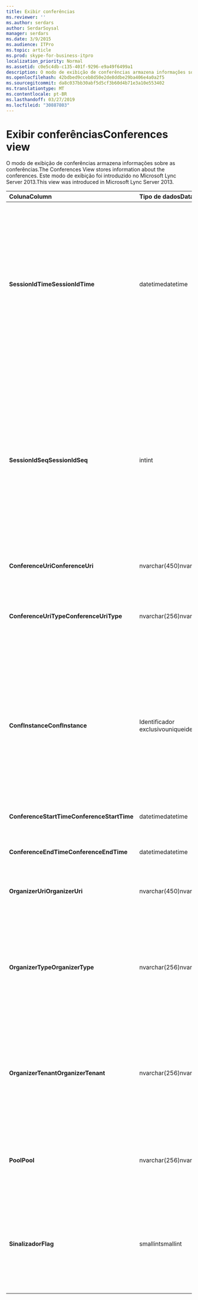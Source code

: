 ```yaml
---
title: Exibir conferências
ms.reviewer: ''
ms.author: serdars
author: SerdarSoysal
manager: serdars
ms.date: 3/9/2015
ms.audience: ITPro
ms.topic: article
ms.prod: skype-for-business-itpro
localization_priority: Normal
ms.assetid: c0e5c4db-c135-401f-9296-e9a49f6499a1
description: O modo de exibição de conferências armazena informações sobre as conferências. Este modo de exibição foi introduzido no Microsoft Lync Server 2013.
ms.openlocfilehash: 42bdbed9cceb8d50e2de8ddbe29ba406e4a0a2f5
ms.sourcegitcommit: da8c037bb30abf5d5cf3b60d4b71e3a10e553402
ms.translationtype: MT
ms.contentlocale: pt-BR
ms.lasthandoff: 03/27/2019
ms.locfileid: "30887803"
---
```

# <a name="conferences-view"></a><span data-ttu-id="74698-104">Exibir conferências</span><span class="sxs-lookup"><span data-stu-id="74698-104">Conferences view</span></span>
 
<span data-ttu-id="74698-105">O modo de exibição de conferências armazena informações sobre as conferências.</span><span class="sxs-lookup"><span data-stu-id="74698-105">The Conferences View stores information about the conferences.</span></span> <span data-ttu-id="74698-106">Este modo de exibição foi introduzido no Microsoft Lync Server 2013.</span><span class="sxs-lookup"><span data-stu-id="74698-106">This view was introduced in Microsoft Lync Server 2013.</span></span>
  
|<span data-ttu-id="74698-107">**Coluna**</span><span class="sxs-lookup"><span data-stu-id="74698-107">**Column**</span></span>|<span data-ttu-id="74698-108">**Tipo de dados**</span><span class="sxs-lookup"><span data-stu-id="74698-108">**Data Type**</span></span>|<span data-ttu-id="74698-109">**Detalhes**</span><span class="sxs-lookup"><span data-stu-id="74698-109">**Details**</span></span>|
|:-----|:-----|:-----|
|<span data-ttu-id="74698-110">**SessionIdTime**</span><span class="sxs-lookup"><span data-stu-id="74698-110">**SessionIdTime**</span></span> <br/> |<span data-ttu-id="74698-111">datetime</span><span class="sxs-lookup"><span data-stu-id="74698-111">datetime</span></span>  <br/> |<span data-ttu-id="74698-112">Hora da solicitação de sessão.</span><span class="sxs-lookup"><span data-stu-id="74698-112">Time of session request.</span></span> <span data-ttu-id="74698-113">Usado em conjunto com SessionIdSeq para identificar exclusivamente uma sessão.</span><span class="sxs-lookup"><span data-stu-id="74698-113">Used in conjunction with SessionIdSeq to uniquely identify a session.</span></span> <span data-ttu-id="74698-114">Consulte a [tabela no Skype para Business Server 2015 de diálogos](dialogs.md) para obter mais informações.</span><span class="sxs-lookup"><span data-stu-id="74698-114">See the [Dialogs table in Skype for Business Server 2015](dialogs.md) for more information.</span></span> <br/> |
|<span data-ttu-id="74698-115">**SessionIdSeq**</span><span class="sxs-lookup"><span data-stu-id="74698-115">**SessionIdSeq**</span></span> <br/> |<span data-ttu-id="74698-116">int</span><span class="sxs-lookup"><span data-stu-id="74698-116">int</span></span>  <br/> |<span data-ttu-id="74698-117">Número de identificação para identificar a sessão.</span><span class="sxs-lookup"><span data-stu-id="74698-117">ID number to identify the session.</span></span> <span data-ttu-id="74698-118">Usado em conjunto com SessionIdTime para identificar exclusivamente uma sessão.</span><span class="sxs-lookup"><span data-stu-id="74698-118">Used in conjunction with SessionIdTime to uniquely identify a session.</span></span> <span data-ttu-id="74698-119">Consulte a [tabela no Skype para Business Server 2015 de diálogos](dialogs.md) para obter mais informações.</span><span class="sxs-lookup"><span data-stu-id="74698-119">See the [Dialogs table in Skype for Business Server 2015](dialogs.md) for more information.</span></span> <br/> |
|<span data-ttu-id="74698-120">**ConferenceUri**</span><span class="sxs-lookup"><span data-stu-id="74698-120">**ConferenceUri**</span></span> <br/> |<span data-ttu-id="74698-121">nvarchar(450)</span><span class="sxs-lookup"><span data-stu-id="74698-121">nvarchar(450)</span></span>  <br/> |<span data-ttu-id="74698-122">URI da conferência.</span><span class="sxs-lookup"><span data-stu-id="74698-122">URI for the conference.</span></span>  <br/> |
|<span data-ttu-id="74698-123">**ConferenceUriType**</span><span class="sxs-lookup"><span data-stu-id="74698-123">**ConferenceUriType**</span></span> <br/> |<span data-ttu-id="74698-124">nvarchar(256)</span><span class="sxs-lookup"><span data-stu-id="74698-124">nvarchar(256)</span></span>  <br/> |<span data-ttu-id="74698-125">Tipo de URI da conferência.</span><span class="sxs-lookup"><span data-stu-id="74698-125">Type of the conference URI.</span></span> <span data-ttu-id="74698-126">Consulte a [tabela UriTypes](uritypes.md) para obter mais informações.</span><span class="sxs-lookup"><span data-stu-id="74698-126">See the [UriTypes table](uritypes.md) for more information.</span></span> <br/> |
|<span data-ttu-id="74698-127">**ConfInstance**</span><span class="sxs-lookup"><span data-stu-id="74698-127">**ConfInstance**</span></span> <br/> |<span data-ttu-id="74698-128">Identificador exclusivo</span><span class="sxs-lookup"><span data-stu-id="74698-128">uniqueidentifier</span></span>  <br/> |<span data-ttu-id="74698-129">Usada para conferências recorrentes.</span><span class="sxs-lookup"><span data-stu-id="74698-129">Used for recurring conferences.</span></span> <span data-ttu-id="74698-130">Cada instância de uma conferência recorrente tem o mesmo ConferenceUri, mas um ConfInstance diferente.</span><span class="sxs-lookup"><span data-stu-id="74698-130">Each instance of a recurring conference has the same ConferenceUri but a different ConfInstance.</span></span>  <br/> |
|<span data-ttu-id="74698-131">**ConferenceStartTime**</span><span class="sxs-lookup"><span data-stu-id="74698-131">**ConferenceStartTime**</span></span> <br/> |<span data-ttu-id="74698-132">datetime</span><span class="sxs-lookup"><span data-stu-id="74698-132">datetime</span></span>  <br/> |<span data-ttu-id="74698-133">Hora de início para a conferência.</span><span class="sxs-lookup"><span data-stu-id="74698-133">Starting time for the conference.</span></span>  <br/> |
|<span data-ttu-id="74698-134">**ConferenceEndTime**</span><span class="sxs-lookup"><span data-stu-id="74698-134">**ConferenceEndTime**</span></span> <br/> |<span data-ttu-id="74698-135">datetime</span><span class="sxs-lookup"><span data-stu-id="74698-135">datetime</span></span>  <br/> |<span data-ttu-id="74698-136">Hora da conferência final.</span><span class="sxs-lookup"><span data-stu-id="74698-136">Ending time for the conference.</span></span>  <br/> |
|<span data-ttu-id="74698-137">**OrganizerUri**</span><span class="sxs-lookup"><span data-stu-id="74698-137">**OrganizerUri**</span></span> <br/> |<span data-ttu-id="74698-138">nvarchar(450)</span><span class="sxs-lookup"><span data-stu-id="74698-138">nvarchar(450)</span></span>  <br/> |<span data-ttu-id="74698-139">URI do usuário que organizou a conferência.</span><span class="sxs-lookup"><span data-stu-id="74698-139">URI of the user who organized the conference.</span></span>  <br/> |
|<span data-ttu-id="74698-140">**OrganizerType**</span><span class="sxs-lookup"><span data-stu-id="74698-140">**OrganizerType**</span></span> <br/> |<span data-ttu-id="74698-141">nvarchar(256)</span><span class="sxs-lookup"><span data-stu-id="74698-141">nvarchar(256)</span></span>  <br/> |<span data-ttu-id="74698-142">Tipo de URI do usuário que organizou a conferência.</span><span class="sxs-lookup"><span data-stu-id="74698-142">Type of URI of the user who organized the conference.</span></span> <span data-ttu-id="74698-143">Consulte a [tabela UriTypes](uritypes.md) para obter mais informações.</span><span class="sxs-lookup"><span data-stu-id="74698-143">See the [UriTypes table](uritypes.md) for more information.</span></span> <br/> |
|<span data-ttu-id="74698-144">**OrganizerTenant**</span><span class="sxs-lookup"><span data-stu-id="74698-144">**OrganizerTenant**</span></span> <br/> |<span data-ttu-id="74698-145">nvarchar(256)</span><span class="sxs-lookup"><span data-stu-id="74698-145">nvarchar(256)</span></span>  <br/> |<span data-ttu-id="74698-146">Locatário do usuário que organizou a conferência.</span><span class="sxs-lookup"><span data-stu-id="74698-146">Tenant of the user who organized the conference.</span></span> <span data-ttu-id="74698-147">Consulte a [tabela de inquilinos](tenants.md) para obter mais informações.</span><span class="sxs-lookup"><span data-stu-id="74698-147">See the [Tenants table](tenants.md) for more information.</span></span> <br/> |
|<span data-ttu-id="74698-148">**Pool**</span><span class="sxs-lookup"><span data-stu-id="74698-148">**Pool**</span></span> <br/> |<span data-ttu-id="74698-149">nvarchar(256)</span><span class="sxs-lookup"><span data-stu-id="74698-149">nvarchar(256)</span></span>  <br/> |<span data-ttu-id="74698-150">Nome de domínio totalmente qualificado do pool que hospeda a conferência.</span><span class="sxs-lookup"><span data-stu-id="74698-150">Fully qualified domain name of the pool that hosted the conference.</span></span>  <br/> |
|<span data-ttu-id="74698-151">**Sinalizador**</span><span class="sxs-lookup"><span data-stu-id="74698-151">**Flag**</span></span> <br/> |<span data-ttu-id="74698-152">smallint</span><span class="sxs-lookup"><span data-stu-id="74698-152">smallint</span></span>  <br/> |<span data-ttu-id="74698-153">Máscara de bits que contém os atributos de conferência.</span><span class="sxs-lookup"><span data-stu-id="74698-153">Bit mask that contains Conference Attributes.</span></span> <span data-ttu-id="74698-154">Valores possíveis são:</span><span class="sxs-lookup"><span data-stu-id="74698-154">Possible values are:</span></span>  <br/> <span data-ttu-id="74698-155">0X01 - transação sintética</span><span class="sxs-lookup"><span data-stu-id="74698-155">0X01 - Synthetic Transaction</span></span>  <br/> |
   


